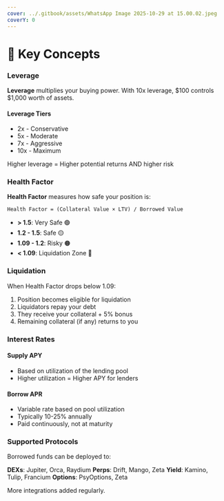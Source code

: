 ```yaml
---
cover: ../.gitbook/assets/WhatsApp Image 2025-10-29 at 15.00.02.jpeg
coverY: 0
---
```


# 🤝 Key Concepts

### Leverage

**Leverage** multiplies your buying power. With 10x leverage, $100 controls $1,000 worth of assets.

#### Leverage Tiers

* 2x - Conservative
* 5x - Moderate
* 7x - Aggressive
* 10x - Maximum

Higher leverage = Higher potential returns AND higher risk

### Health Factor

**Health Factor** measures how safe your position is:

```
Health Factor = (Collateral Value × LTV) / Borrowed Value
```

* **> 1.5**: Very Safe 🟢
* **1.2 - 1.5**: Safe 🟡
* **1.09 - 1.2**: Risky 🟠
* **< 1.09**: Liquidation Zone 🔴

### Liquidation

When Health Factor drops below 1.09:

1. Position becomes eligible for liquidation
2. Liquidators repay your debt
3. They receive your collateral + 5% bonus
4. Remaining collateral (if any) returns to you

### Interest Rates

#### Supply APY

* Based on utilization of the lending pool
* Higher utilization = Higher APY for lenders

#### Borrow APR

* Variable rate based on pool utilization
* Typically 10-25% annually
* Paid continuously, not at maturity

### Supported Protocols&#x20;

Borrowed funds can be deployed to:

**DEXs**: Jupiter, Orca, Raydium **Perps**: Drift, Mango, Zeta **Yield**: Kamino, Tulip, Francium **Options**: PsyOptions, Zeta

More integrations added regularly.
